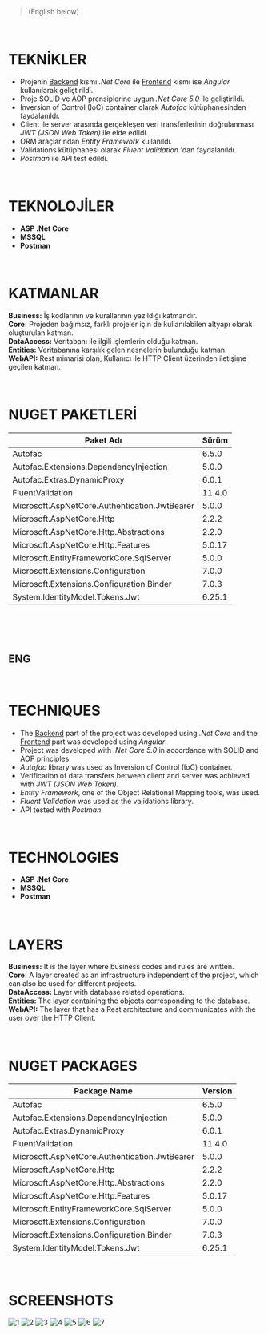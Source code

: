 > (English below)
<br>

# **TEKNİKLER**
* Projenin [Backend](https://github.com/Feyzakaymakci/CarRental-Backend) kısmı *.Net Core* ile [Frontend](https://github.com/Feyzakaymakci/CarRental-Frontend) kısmı ise *Angular* kullanılarak geliştirildi.
*  Proje SOLID ve AOP prensiplerine uygun  *.Net Core 5.0*  ile geliştirildi.
*  Inversion of Control (IoC) container olarak *Autofac* kütüphanesinden faydalanıldı.
*  Client ile server arasında gerçekleşen veri transferlerinin doğrulanması *JWT (JSON Web Token)* ile elde edildi.  
*  ORM araçlarından *Entity Framework* kullanıldı.
*  Validations kütüphanesi olarak *Fluent Validation* 'dan faydalanıldı.
*  *Postman* ile API test edildi.
<br>

# **TEKNOLOJİLER**
* **ASP .Net Core**
* **MSSQL**
* **Postman**
<br>

# **KATMANLAR**
 **Business:** İş kodlarının ve kurallarının yazıldığı katmandır.
 <br>
 **Core:** Projeden bağımsız, farklı projeler için de kullanılabilen altyapı olarak oluşturulan katman.
 <br>
 **DataAccess:** Veritabanı ile ilgili işlemlerin olduğu katman.
 <br>
 **Entities:** Veritabanına karşılık gelen nesnelerin bulunduğu katman.
 <br>
 **WebAPI:** Rest mimarisi olan, Kullanıcı ile HTTP Client üzerinden iletişime geçilen katman.
 
<br>

# **NUGET PAKETLERİ**

| Paket Adı | Sürüm |
| ------------- | ------------- |
| Autofac | 6.5.0  |
| Autofac.Extensions.DependencyInjection  | 5.0.0  |
| Autofac.Extras.DynamicProxy  | 6.0.1  |
| FluentValidation  | 11.4.0  |
| Microsoft.AspNetCore.Authentication.JwtBearer  | 5.0.0  |
| Microsoft.AspNetCore.Http  | 2.2.2 |
| Microsoft.AspNetCore.Http.Abstractions  | 2.2.0  |
| Microsoft.AspNetCore.Http.Features  | 5.0.17  |
| Microsoft.EntityFrameworkCore.SqlServer  | 5.0.0  |
| Microsoft.Extensions.Configuration  | 7.0.0  |
| Microsoft.Extensions.Configuration.Binder  | 7.0.3  |
| System.IdentityModel.Tokens.Jwt | 6.25.1 |

<br>
<br>
<br>

 ## 	 ENG 

<br>

# **TECHNIQUES** 
* The [Backend](https://github.com/Feyzakaymakci/CarRental-Backend) part of the project was developed using *.Net Core* and the [Frontend](https://github.com/Feyzakaymakci/CarRental-Frontend) part was developed using *Angular*.
* Project was developed with *.Net Core 5.0* in accordance with SOLID and AOP principles.
* *Autofac* library was used as Inversion of Control (IoC) container.
* Verification of data transfers between client and server was achieved with *JWT (JSON Web Token)*.
* *Entity Framework*, one of the Object Relational Mapping tools, was used.
* *Fluent Validation* was used as the validations library.
* API tested with *Postman*.

<br>

# **TECHNOLOGIES**
* **ASP .Net Core**
* **MSSQL**
* **Postman**

<br>

# **LAYERS**
**Business:** It is the layer where business codes and rules are written.
<br>
**Core:** A layer created as an infrastructure independent of the project, which can also be used for different projects.
<br>
**DataAccess:** Layer with database related operations.
<br>
**Entities:** The layer containing the objects corresponding to the database.
<br>
**WebAPI:** The layer that has a Rest architecture and communicates with the user over the HTTP Client.

<br>

# **NUGET PACKAGES**
| Package Name | Version |
| ------------- | ------------- |
| Autofac | 6.5.0  |
| Autofac.Extensions.DependencyInjection  | 5.0.0  |
| Autofac.Extras.DynamicProxy  | 6.0.1  |
| FluentValidation  | 11.4.0  |
| Microsoft.AspNetCore.Authentication.JwtBearer  | 5.0.0  |
| Microsoft.AspNetCore.Http  | 2.2.2 |
| Microsoft.AspNetCore.Http.Abstractions  | 2.2.0  |
| Microsoft.AspNetCore.Http.Features  | 5.0.17  |
| Microsoft.EntityFrameworkCore.SqlServer  | 5.0.0  |
| Microsoft.Extensions.Configuration  | 7.0.0  |
| Microsoft.Extensions.Configuration.Binder  | 7.0.3  |
| System.IdentityModel.Tokens.Jwt | 6.25.1 |

<br>

# **SCREENSHOTS**
![1](https://github.com/Feyzakaymakci/CarRental-Backend/blob/master/Screenshots/Ekran%20g%C3%B6r%C3%BCnt%C3%BCs%C3%BC%202023-03-04%20131926.png)
![2](https://github.com/Feyzakaymakci/CarRental-Backend/blob/master/Screenshots/Ekran%20g%C3%B6r%C3%BCnt%C3%BCs%C3%BC%202023-03-04%20133154.png)
![3](https://github.com/Feyzakaymakci/CarRental-Backend/blob/master/Screenshots/Ekran%20g%C3%B6r%C3%BCnt%C3%BCs%C3%BC%202023-03-04%20131546.png)
![4](https://github.com/Feyzakaymakci/CarRental-Backend/blob/master/Screenshots/Ekran%20g%C3%B6r%C3%BCnt%C3%BCs%C3%BC%202023-03-04%20131635.png)
![5](https://github.com/Feyzakaymakci/CarRental-Backend/blob/master/Screenshots/Ekran%20g%C3%B6r%C3%BCnt%C3%BCs%C3%BC%202023-03-04%20131814.png)
![6](https://github.com/Feyzakaymakci/CarRental-Backend/blob/master/Screenshots/Ekran%20g%C3%B6r%C3%BCnt%C3%BCs%C3%BC%202023-03-04%20131829.png)
![7](https://github.com/Feyzakaymakci/CarRental-Backend/blob/master/Screenshots/Ekran%20g%C3%B6r%C3%BCnt%C3%BCs%C3%BC%202023-03-04%20132136.png)
